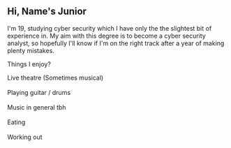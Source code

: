 ## Hi, Name's Junior


  I'm 19, studying cyber security which I have only the the slightest bit of experience in.
  My aim with this degree is to become a cyber security analyst, so hopefully I'll know if I'm on the right track after a year of making plenty mistakes.

  Things I enjoy?

  Live theatre (Sometimes musical) <br>
  <br>
  Playing guitar / drums <br>
  <br>
  Music in general tbh <br>
  <br>
  Eating <br>
  <br>
  Working out <br>
